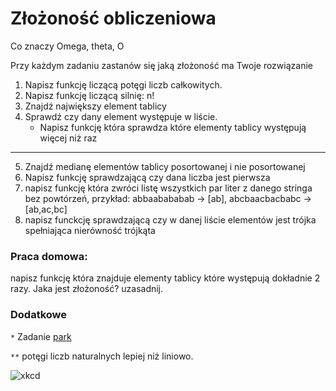 # Złożoność obliczeniowa

Co znaczy Omega, theta, O



Przy każdym zadaniu zastanów się jaką złożoność ma Twoje rozwiązanie

1. Napisz funkcję liczącą potęgi liczb całkowitych.
2. Napisz funkcję liczącą silnię: n!
3. Znajdź największy element tablicy
4. Sprawdź czy dany element występuje w liście.
    -  Napisz funkcję która sprawdza które elementy tablicy występują więcej niż raz
----------
5. Znajdź medianę elementów tablicy posortowanej i nie posortowanej
6. Napisz funkcję sprawdzającą czy dana liczba jest pierwsza
7. napisz funkcję która zwróci listę wszystkich par liter z danego stringa bez powtórzeń, przykład: abbaabababab → [ab], abcbaacbacbabc → [ab,ac,bc]
8. napisz funckcję sprawdzającą czy w danej liście elementów jest trójka spełniająca nierówność trójkąta

### Praca domowa:
napisz funkcję która znajduje elementy tablicy które występują dokładnie 2 razy. Jaka jest złożoność? uzasadnij.

### Dodatkowe

`*` Zadanie [park](https://szkopul.edu.pl/problemset/problem/vFeShEOnczXpanZEaYQpDnus/site/?key=statement)


`**` potęgi liczb naturalnych lepiej niż liniowo.

![xkcd](https://imgs.xkcd.com/comics/e_to_the_pi_minus_pi.png)



